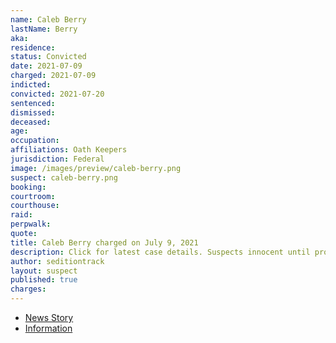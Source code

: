 ```yaml
---
name: Caleb Berry
lastName: Berry
aka:
residence:
status: Convicted
date: 2021-07-09
charged: 2021-07-09
indicted:
convicted: 2021-07-20
sentenced:
dismissed:
deceased:
age:
occupation:
affiliations: Oath Keepers
jurisdiction: Federal
image: /images/preview/caleb-berry.png
suspect: caleb-berry.png
booking:
courtroom:
courthouse:
raid:
perpwalk:
quote:
title: Caleb Berry charged on July 9, 2021
description: Click for latest case details. Suspects innocent until proven guilty.
author: seditiontrack
layout: suspect
published: true
charges:
---
```


- [News Story](https://www.rawstory.com/caleb-berry/)
- [Information](/filings/caleb-berry-information.pdf)
